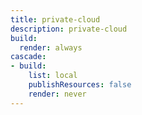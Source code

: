 ```yaml
---
title: private-cloud
description: private-cloud
build:
  render: always
cascade:
- build:
    list: local
    publishResources: false
    render: never
---
```

